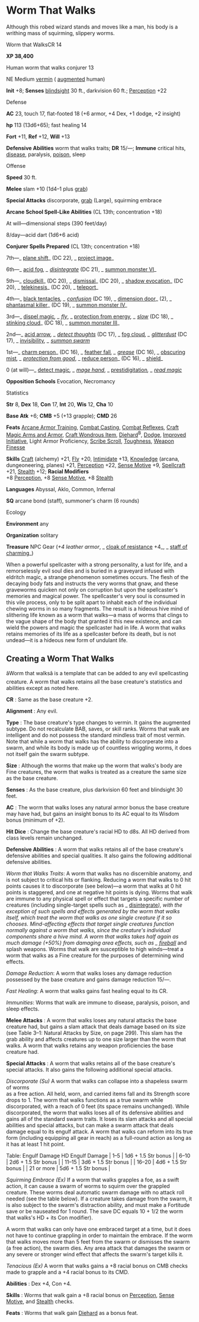 # Worm That Walks

Although this robed wizard stands and moves like a man, his body is a writhing mass of squirming, slippery worms.

Worm that WalksCR 14

**XP 38,400**

Human worm that walks conjurer 13

NE Medium [vermin](/pathfinderRPG/prd/monsters/creatureTypes.html#_vermin) ( [augmented](/pathfinderRPG/prd/monsters/creatureTypes.html#_augmented-subtype) human)

**Init** +8; **Senses** [blindsight](/pathfinderRPG/prd/monsters/universalMonsterRules.html#_blindsight) 30 ft., darkvision 60 ft.; [Perception](/pathfinderRPG/prd/additionalMonsters/../skills/perception.html#_perception) +22

Defense

**AC** 23, touch 17, flat-footed 18 (+6 armor, +4 Dex, +1 dodge, +2 insight)

**hp** 113 (13d6+65); fast healing 14

**Fort** +11, **Ref** +12, **Will** +13

**Defensive Abilities** worm that walks traits; **DR** 15/—; **Immune** critical hits, [disease](/pathfinderRPG/prd/monsters/universalMonsterRules.html#_disease-(ex-or-su)), paralysis, [poison](/pathfinderRPG/prd/monsters/universalMonsterRules.html#_poison-(ex-or-su)), sleep

Offense

**Speed** 30 ft.

**Melee** slam +10 (1d4–1 plus [grab](/pathfinderRPG/prd/monsters/universalMonsterRules.html#_grab))

**Special Attacks** discorporate, [grab](/pathfinderRPG/prd/monsters/universalMonsterRules.html#_grab) (Large), squirming embrace

**Arcane School Spell-Like Abilities** (CL 13th; concentration +18)

At will—dimensional steps (390 feet/day)

8/day—acid dart (1d6+6 acid)

**Conjurer Spells Prepared** (CL 13th; concentration +18)

7th—_ [plane shift](/pathfinderRPG/prd/additionalMonsters/../spells/planeShift.html#_plane-shift)_ (DC 22), _ [project image](/pathfinderRPG/prd/additionalMonsters/../spells/projectImage.html#_project-image)_

6th—_ [acid fog](/pathfinderRPG/prd/additionalMonsters/../spells/acidFog.html#_acid-fog)_, _ [disintegrate](/pathfinderRPG/prd/additionalMonsters/../spells/disintegrate.html#_disintegrate)_ (DC 21), _ [summon monster VI](/pathfinderRPG/prd/additionalMonsters/../spells/summonMonster.html#_summon-monster-vi)_

5th—_ [cloudkill](/pathfinderRPG/prd/additionalMonsters/../spells/cloudkill.html#_cloudkill)_ (DC 20), _ [dismissal](/pathfinderRPG/prd/additionalMonsters/../spells/dismissal.html#_dismissal)_ (DC 20), _ [shadow evocation](/pathfinderRPG/prd/additionalMonsters/../spells/shadowEvocation.html#_shadow-evocation)_ (DC 20), _ [telekinesis](/pathfinderRPG/prd/additionalMonsters/../spells/telekinesis.html#_telekinesis)_ (DC 20), _ [teleport](/pathfinderRPG/prd/additionalMonsters/../spells/teleport.html#_teleport)_

4th—_ [black tentacles](/pathfinderRPG/prd/additionalMonsters/../spells/blackTentacles.html#_black-tentacles)_, _ [confusion](/pathfinderRPG/prd/additionalMonsters/../spells/confusion.html#_confusion)_ (DC 19), _ [dimension door](/pathfinderRPG/prd/additionalMonsters/../spells/dimensionDoor.html#_dimension-door)_ (2), _ [phantasmal killer](/pathfinderRPG/prd/additionalMonsters/../spells/phantasmalKiller.html#_phantasmal-killer)_ (DC 19), _ [summon monster IV](/pathfinderRPG/prd/additionalMonsters/../spells/summonMonster.html#_summon-monster-iv)_

3rd—_ [dispel magic](/pathfinderRPG/prd/additionalMonsters/../spells/dispelMagic.html#_dispel-magic)_, _ [fly](/pathfinderRPG/prd/additionalMonsters/../spells/fly.html)_, _ [protection from energy](/pathfinderRPG/prd/additionalMonsters/../spells/protectionFromEnergy.html#_protection-from-energy)_, _ [slow](/pathfinderRPG/prd/additionalMonsters/../spells/slow.html#_slow)_ (DC 18), _ [stinking cloud](/pathfinderRPG/prd/additionalMonsters/../spells/stinkingCloud.html#_stinking-cloud)_ (DC 18), _ [summon monster III](/pathfinderRPG/prd/additionalMonsters/../spells/summonMonster.html#_summon-monster-iii)_

2nd—_ [acid arrow](/pathfinderRPG/prd/additionalMonsters/../spells/acidArrow.html#_acid-arrow)_, _ [detect thoughts](/pathfinderRPG/prd/additionalMonsters/../spells/detectThoughts.html#_detect-thoughts)_ (DC 17), _ [fog cloud](/pathfinderRPG/prd/additionalMonsters/../spells/fogCloud.html)_, _ [glitterdust](/pathfinderRPG/prd/additionalMonsters/../spells/glitterdust.html#_glitterdust)_ (DC 17), _ [invisibility](/pathfinderRPG/prd/additionalMonsters/../spells/invisibility.html#_invisibility)_, _ [summon swarm](/pathfinderRPG/prd/additionalMonsters/../spells/summonSwarm.html#_summon-swarm)_

1st—_ [charm person](/pathfinderRPG/prd/additionalMonsters/../spells/charmPerson.html#_charm-person)_ (DC 16), _ [feather fall](/pathfinderRPG/prd/additionalMonsters/../spells/featherFall.html#_feather-fall)_, _ [grease](/pathfinderRPG/prd/additionalMonsters/../spells/grease.html#_grease)_ (DC 16), _ [obscuring mist](/pathfinderRPG/prd/additionalMonsters/../spells/obscuringMist.html#_obscuring-mist)_, _ [protection from good](/pathfinderRPG/prd/additionalMonsters/../spells/protectionFromGood.html#_protection-from-good)_, _ [reduce person](/pathfinderRPG/prd/additionalMonsters/../spells/reducePerson.html#_reduce-person)_ (DC 16), _ [shield](/pathfinderRPG/prd/additionalMonsters/../spells/shield.html#_shield)_

0 (at will)—_ [detect magic](/pathfinderRPG/prd/additionalMonsters/../spells/detectMagic.html#_detect-magic)_, _ [mage hand](/pathfinderRPG/prd/additionalMonsters/../spells/mageHand.html#_mage-hand)_, _ [prestidigitation](/pathfinderRPG/prd/additionalMonsters/../spells/prestidigitation.html#_prestidigitation)_, _ [read magic](/pathfinderRPG/prd/additionalMonsters/../spells/readMagic.html#_read-magic)_

**Opposition Schools** Evocation, Necromancy

Statistics

**Str** 8, **Dex** 18, **Con** 17, **Int** 20, **Wis** 12, **Cha** 10

**Base Atk** +6; **CMB** +5 (+13 grapple); **CMD** 26

**Feats** [Arcane Armor Training](/pathfinderRPG/prd/additionalMonsters/../feats.html#_arcane-armor-training), [Combat Casting](/pathfinderRPG/prd/additionalMonsters/../feats.html#_combat-casting), [Combat Reflexes](/pathfinderRPG/prd/additionalMonsters/../feats.html#_combat-reflexes), [Craft Magic Arms and Armor](/pathfinderRPG/prd/additionalMonsters/../feats.html#_craft-magic-arms-and-armor), [Craft Wondrous Item](/pathfinderRPG/prd/additionalMonsters/../feats.html#_craft-wondrous-item), [Diehard](/pathfinderRPG/prd/additionalMonsters/../feats.html#_diehard)<sup>B</sup>, [Dodge](/pathfinderRPG/prd/additionalMonsters/../feats.html#_dodge), [Improved Initiative](/pathfinderRPG/prd/additionalMonsters/../feats.html#_improved-initiative), Light Armor Proficiency, [Scribe Scroll](/pathfinderRPG/prd/additionalMonsters/../feats.html#_scribe-scroll), [Toughness](/pathfinderRPG/prd/additionalMonsters/../feats.html#_toughness), [Weapon Finesse](/pathfinderRPG/prd/additionalMonsters/../feats.html#_weapon-finesse)

**Skills** [Craft](/pathfinderRPG/prd/additionalMonsters/../skills/craft.html#_craft) (alchemy) +21, [Fly](/pathfinderRPG/prd/additionalMonsters/../skills/fly.html#_fly) +20, [Intimidate](/pathfinderRPG/prd/additionalMonsters/../skills/intimidate.html#_intimidate) +13, [Knowledge](/pathfinderRPG/prd/additionalMonsters/../skills/knowledge.html#_knowledge) (arcana, dungeoneering, planes) +21, [Perception](/pathfinderRPG/prd/additionalMonsters/../skills/perception.html#_perception) +22, [Sense Motive](/pathfinderRPG/prd/additionalMonsters/../skills/senseMotive.html#_sense-motive) +9, [Spellcraft](/pathfinderRPG/prd/additionalMonsters/../skills/spellcraft.html#_spellcraft) +21, [Stealth](/pathfinderRPG/prd/additionalMonsters/../skills/stealth.html#_stealth) +12; **Racial Modifiers**   
+8 [Perception](/pathfinderRPG/prd/additionalMonsters/../skills/perception.html#_perception), +8 [Sense Motive](/pathfinderRPG/prd/additionalMonsters/../skills/senseMotive.html#_sense-motive), +8 [Stealth](/pathfinderRPG/prd/additionalMonsters/../skills/stealth.html#_stealth)

**Languages** Abyssal, Aklo, Common, Infernal

**SQ** arcane bond (staff), summoner's charm (6 rounds)

Ecology

**Environment** any

**Organization** solitary

**Treasure** NPC Gear (_+4 leather armor_, _ [cloak of resistance](/pathfinderRPG/prd/additionalMonsters/../magicItems/wondrousItems.html#_cloak-of-resistance) +4_, _ [staff of charming](/pathfinderRPG/prd/additionalMonsters/../magicItems/staves.html#_staff-of-charming)_)

When a powerful spellcaster with a strong personality, a lust for life, and a remorselessly evil soul dies and is buried in a graveyard infused with eldritch magic, a strange phenomenon sometimes occurs. The flesh of the decaying body fats and instructs the very worms that gnaw, and these graveworms quicken not only on corruption but upon the spellcaster's memories and magical power. The spellcaster's very soul is consumed in this vile process, only to be split apart to inhabit each of the individual chewing worms in so many fragments. The result is a hideous hive mind of slithering life known as a worm that walks—a mass of worms that clings to the vague shape of the body that granted it this new existence, and can wield the powers and magic the spellcaster had in life. A worm that walks retains memories of its life as a spellcaster before its death, but is not undead—it is a hideous new form of undulant life.

## Creating a Worm That Walks

âWorm that walksâ is a template that can be added to any evil spellcasting creature. A worm that walks retains all the base creature's statistics and abilities except as noted here.

**CR** : Same as the base creature +2.

**Alignment** : Any evil.

**Type** : The base creature's type changes to vermin. It gains the augmented subtype. Do not recalculate BAB, saves, or skill ranks. Worms that walk are intelligent and do not possess the standard mindless trait of most vermin. Note that while a worm that walks has the ability to discorperate into a swarm, and while its body is made up of countless wriggling worms, it does not itself gain the swarm subtype.

**Size** : Although the worms that make up the worm that walks's body are Fine creatures, the worm that walks is treated as a creature the same size as the base creature.

**Senses** : As the base creature, plus darkvision 60 feet and blindsight 30 feet.

**AC** : The worm that walks loses any natural armor bonus the base creature may have had, but gains an insight bonus to its AC equal to its Wisdom bonus (minimum of +2).

**Hit Dice** : Change the base creature's racial HD to d8s. All HD derived from class levels remain unchanged.

**Defensive Abilities** : A worm that walks retains all of the base creature's defensive abilities and special qualities. It also gains the following additional defensive abilities.

_Worm that Walks Traits_: A worm that walks has no discernible anatomy, and is not subject to critical hits or flanking. Reducing a worm that walks to 0 hit points causes it to discorporate (see below)—a worm that walks at 0 hit points is staggered, and one at negative hit points is dying. Worms that walk are immune to any physical spell or effect that targets a specific number of creatures (including single-target spells such as _ [disintegrate](/pathfinderRPG/prd/additionalMonsters/../spells/disintegrate.html#_disintegrate)_), with the exception of such spells and effects generated by the worm that walks itself, which treat the worm that walks as one single creature if it so chooses. Mind-affecting effects that target single creatures function normally against a worm that walks, since the creature's individual components share a hive mind. A worm that walks takes half again as much damage (+50%) from damaging area effects, such as _ [fireball](/pathfinderRPG/prd/additionalMonsters/../spells/fireball.html#_fireball)_ and splash weapons. Worms that walk are susceptible to high winds—treat a worm that walks as a Fine creature for the purposes of determining wind effects.

_Damage Reduction_: A worm that walks loses any damage reduction possessed by the base creature and gains damage reduction 15/—.

_Fast Healing_: A worm that walks gains fast healing equal to its CR.

_Immunities_: Worms that walk are immune to disease, paralysis, poison, and sleep effects.

**Melee Attacks** : A worm that walks loses any natural attacks the base creature had, but gains a slam attack that deals damage based on its size (see Table 3–1: Natural Attacks by Size, on page 299). This slam has the grab ability and affects creatures up to one size larger than the worm that walks. A worm that walks retains any weapon proficiencies the base creature had.

**Special Attacks** : A worm that walks retains all of the base creature's special attacks. It also gains the following additional special attacks.

_Discorporate (Su)_ A worm that walks can collapse into a shapeless swarm of worms   
as a free action. All held, worn, and carried items fall and its Strength score drops to 1. The worm that walks functions as a true swarm while discorporated, with a reach of 0 feet (its space remains unchanged). While discorporated, the worm that walks loses all of its defensive abilities and gains all of the standard swarm traits. It loses its slam attacks and all special abilities and special attacks, but can make a swarm attack that deals damage equal to its engulf attack. A worm that walks can reform into its true form (including equipping all gear in reach) as a full-round action as long as it has at least 1 hit point.

<caption>Table: Engulf Damage</caption><thead><tr>
<th>HD</th>
<th>Engulf Damage</th>
</tr></thead>| 1–5 | 1d6 + 1.5 Str bonus |
| 6–10 | 2d6 + 1.5 Str bonus |
| 11–15 | 3d6 + 1.5 Str bonus |
| 16–20 | 4d6 + 1.5 Str bonus |
| 21 or more | 5d6 + 1.5 Str bonus |

  
  

_Squirming Embrace (Ex)_ If a worm that walks grapples a foe, as a swift action, it can cause a swarm of worms to squirm over the grappled creature. These worms deal automatic swarm damage with no attack roll needed (see the table below). If a creature takes damage from the swarm, it is also subject to the swarm's distraction ability, and must make a Fortitude save or be nauseated for 1 round. The save DC equals 10 + 1/2 the worm that walks's HD + its Con modifier).

A worm that walks can only have one embraced target at a time, but it does not have to continue grappling in order to maintain the embrace. If the worm that walks moves more than 5 feet from the swarm or dismisses the swarm (a free action), the swarm dies. Any area attack that damages the swarm or any severe or stronger wind effect that affects the swarm's target kills it.

_Tenacious (Ex)_ A worm that walks gains a +8 racial bonus on CMB checks made to grapple and a +4 racial bonus to its CMD.

**Abilities** : Dex +4, Con +4.

**Skills** : Worms that walk gain a +8 racial bonus on [Perception](/pathfinderRPG/prd/additionalMonsters/../skills/perception.html#_perception), [Sense Motive](/pathfinderRPG/prd/additionalMonsters/../skills/senseMotive.html#_sense-motive), and [Stealth](/pathfinderRPG/prd/additionalMonsters/../skills/stealth.html#_stealth) checks.

**Feats** : Worms that walk gain [Diehard](/pathfinderRPG/prd/additionalMonsters/../feats.html#_diehard) as a bonus feat.

